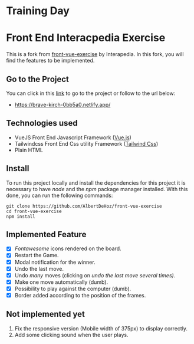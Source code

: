 # Training Day

# Front End Interacpedia Exercise

This is a fork from [front-vue-exercise](https://github.com/Ideaminds/front-vue-exercise) by Interapedia. In this fork, you will find the features to be implemented.

## Go to the Project
You can click in this [link](https://brave-kirch-0bb5a0.netlify.app/) to go to the project or follow to the url below:
- https://brave-kirch-0bb5a0.netlify.app/
## Technologies used

- VueJS Front End Javascript Framework ([Vue.js](https://vuejs.org/))
- Tailwindcss Front End Css utility Framework ([Tailwind Css](https://tailwindcss.com/))
- Plain HTML

## Install

To run this project locally and install the dependencies for this project it is necessary to have *node* and the *npm* package manager installed. With this done, you can run the following commands:

```
git clone https://github.com/AlbertDeHoz/front-vue-exercise
cd front-vue-exercise
npm install
```

## Implemented Feature

- [x]  *Fontawesome* icons rendered on the board.
- [x]  Restart the Game.
- [x]  Modal notification for the winner.
- [x]  Undo the last move.
- [x]  Undo *many* moves (clicking on *undo the last move several times)*.
- [x]  Make one move automatically (dumb).
- [x]  Possibility to play against the computer (dumb).
- [x]  Border added according to the position of the frames.

## Not implemented yet

1. Fix the responsive version (Mobile width of 375px) to display correctly.
2. Add some clicking sound when the user plays.
